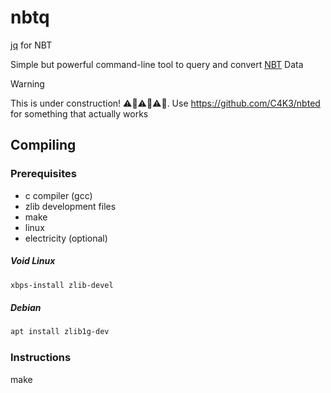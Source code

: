 # nbtq
[jq](https://jqlang.org/) for NBT

Simple but powerful command-line tool to query and convert [NBT](https://minecraft.wiki/w/NBT_format) Data

> [!WARNING]
> This is under construction! ⚠️🚧⚠️🚧⚠️🚧.
> Use https://github.com/C4K3/nbted for something that actually works

## Compiling

### Prerequisites
- c compiler (gcc)
- zlib development files
- make
- linux
- electricity (optional)

##### Void Linux
```sh
xbps-install zlib-devel
```

##### Debian
```sh
apt install zlib1g-dev
```

### Instructions
make
